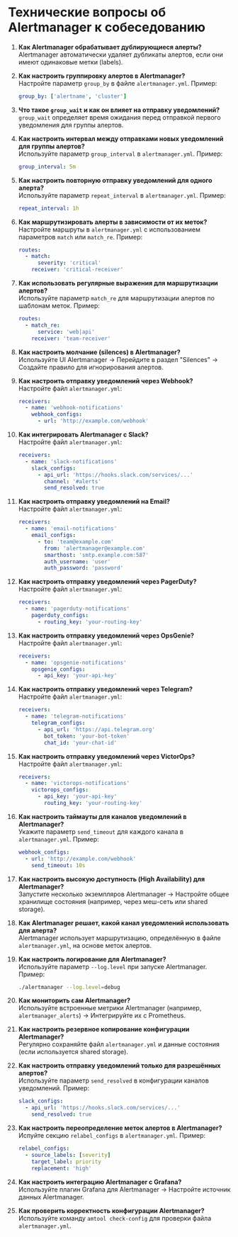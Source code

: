 # **Технические вопросы об Alertmanager к собеседованию**

1. **Как Alertmanager обрабатывает дублирующиеся алерты?**  
   Alertmanager автоматически удаляет дубликаты алертов, если они имеют одинаковые метки (labels).

2. **Как настроить группировку алертов в Alertmanager?**  
   Настройте параметр `group_by` в файле `alertmanager.yml`. Пример:  
   ```yaml
   group_by: ['alertname', 'cluster']
   ```

3. **Что такое `group_wait` и как он влияет на отправку уведомлений?**  
   `group_wait` определяет время ожидания перед отправкой первого уведомления для группы алертов.

4. **Как настроить интервал между отправками новых уведомлений для группы алертов?**  
   Используйте параметр `group_interval` в `alertmanager.yml`. Пример:  
   ```yaml
   group_interval: 5m
   ```

5. **Как настроить повторную отправку уведомлений для одного алерта?**  
   Используйте параметр `repeat_interval` в `alertmanager.yml`. Пример:  
   ```yaml
   repeat_interval: 1h
   ```

6. **Как маршрутизировать алерты в зависимости от их меток?**  
   Настройте маршруты в `alertmanager.yml` с использованием параметров `match` или `match_re`. Пример:  
   ```yaml
   routes:
     - match:
         severity: 'critical'
       receiver: 'critical-receiver'
   ```

7. **Как использовать регулярные выражения для маршрутизации алертов?**  
   Используйте параметр `match_re` для маршрутизации алертов по шаблонам меток. Пример:  
   ```yaml
   routes:
     - match_re:
         service: 'web|api'
       receiver: 'team-receiver'
   ```

8. **Как настроить молчание (silences) в Alertmanager?**  
   Используйте UI Alertmanager → Перейдите в раздел "Silences" → Создайте правило для игнорирования алертов.

9. **Как настроить отправку уведомлений через Webhook?**  
   Настройте файл `alertmanager.yml`:  
   ```yaml
   receivers:
     - name: 'webhook-notifications'
       webhook_configs:
         - url: 'http://example.com/webhook'
   ```

10. **Как интегрировать Alertmanager с Slack?**  
    Настройте файл `alertmanager.yml`:  
    ```yaml
    receivers:
      - name: 'slack-notifications'
        slack_configs:
          - api_url: 'https://hooks.slack.com/services/...'
            channel: '#alerts'
            send_resolved: true
    ```

11. **Как настроить отправку уведомлений на Email?**  
    Настройте файл `alertmanager.yml`:  
    ```yaml
    receivers:
      - name: 'email-notifications'
        email_configs:
          - to: 'team@example.com'
            from: 'alertmanager@example.com'
            smarthost: 'smtp.example.com:587'
            auth_username: 'user'
            auth_password: 'password'
    ```

12. **Как настроить отправку уведомлений через PagerDuty?**  
    Настройте файл `alertmanager.yml`:  
    ```yaml
    receivers:
      - name: 'pagerduty-notifications'
        pagerduty_configs:
          - routing_key: 'your-routing-key'
    ```

13. **Как настроить отправку уведомлений через OpsGenie?**  
    Настройте файл `alertmanager.yml`:  
    ```yaml
    receivers:
      - name: 'opsgenie-notifications'
        opsgenie_configs:
          - api_key: 'your-api-key'
    ```

14. **Как настроить отправку уведомлений через Telegram?**  
    Настройте файл `alertmanager.yml`:  
    ```yaml
    receivers:
      - name: 'telegram-notifications'
        telegram_configs:
          - api_url: 'https://api.telegram.org'
            bot_token: 'your-bot-token'
            chat_id: 'your-chat-id'
    ```

15. **Как настроить отправку уведомлений через VictorOps?**  
    Настройте файл `alertmanager.yml`:  
    ```yaml
    receivers:
      - name: 'victorops-notifications'
        victorops_configs:
          - api_key: 'your-api-key'
            routing_key: 'your-routing-key'
    ```

16. **Как настроить таймауты для каналов уведомлений в Alertmanager?**  
    Укажите параметр `send_timeout` для каждого канала в `alertmanager.yml`. Пример:  
    ```yaml
    webhook_configs:
      - url: 'http://example.com/webhook'
        send_timeout: 10s
    ```

17. **Как настроить высокую доступность (High Availability) для Alertmanager?**  
    Запустите несколько экземпляров Alertmanager → Настройте общее хранилище состояния (например, через меш-сеть или shared storage).

18. **Как Alertmanager решает, какой канал уведомлений использовать для алерта?**  
    Alertmanager использует маршрутизацию, определённую в файле `alertmanager.yml`, на основе меток алертов.

19. **Как настроить логирование для Alertmanager?**  
    Используйте параметр `--log.level` при запуске Alertmanager. Пример:  
    ```bash
    ./alertmanager --log.level=debug
    ```

20. **Как мониторить сам Alertmanager?**  
    Используйте встроенные метрики Alertmanager (например, `alertmanager_alerts`) → Интегрируйте их с Prometheus.

21. **Как настроить резервное копирование конфигурации Alertmanager?**  
    Регулярно сохраняйте файл `alertmanager.yml` и данные состояния (если используется shared storage).

22. **Как настроить отправку уведомлений только для разрешённых алертов?**  
    Используйте параметр `send_resolved` в конфигурации каналов уведомлений. Пример:  
    ```yaml
    slack_configs:
      - api_url: 'https://hooks.slack.com/services/...'
        send_resolved: true
    ```

23. **Как настроить переопределение меток алертов в Alertmanager?**  
    Испуйте секцию `relabel_configs` в `alertmanager.yml`. Пример:  
    ```yaml
    relabel_configs:
      - source_labels: [severity]
        target_label: priority
        replacement: 'high'
    ```

24. **Как настроить интеграцию Alertmanager с Grafana?**  
    Используйте плагин Grafana для Alertmanager → Настройте источник данных Alertmanager.

25. **Как проверить корректность конфигурации Alertmanager?**  
    Используйте команду `amtool check-config` для проверки файла `alertmanager.yml`.
